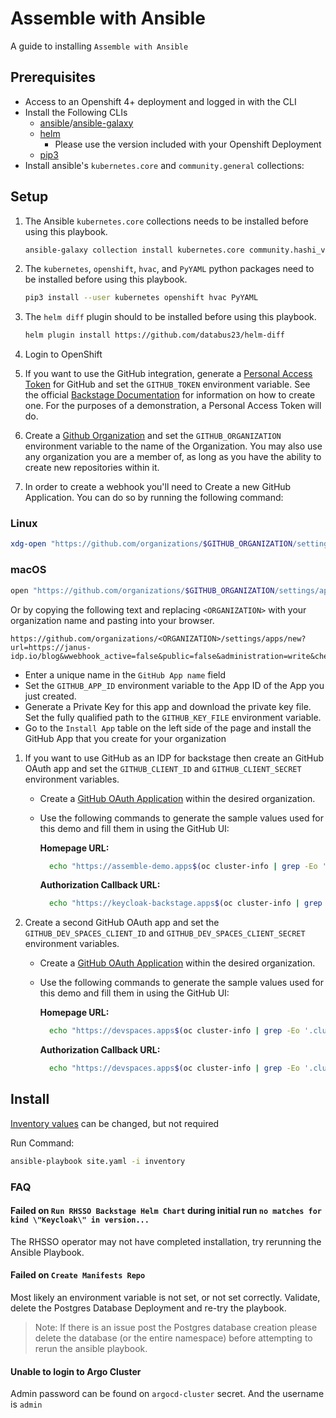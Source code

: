 # Assemble with Ansible

A guide to installing `Assemble with Ansible`

## Prerequisites

- Access to an Openshift 4+ deployment and logged in with the CLI
- Install the Following CLIs
  - [ansible](https://www.ansible.com/)/[ansible-galaxy](https://galaxy.ansible.com/)
  - [helm](https://helm.sh/)
    - Please use the version included with your Openshift Deployment
  - [pip3](https://pypi.org/project/pip/)
- Install ansible's `kubernetes.core` and `community.general` collections:

## Setup

1. The Ansible `kubernetes.core` collections needs to be installed before using this playbook.

    ``` sh
    ansible-galaxy collection install kubernetes.core community.hashi_vault
    ```

1. The `kubernetes`, `openshift`, `hvac`, and `PyYAML` python packages need to be installed before using this playbook.

    ``` sh
    pip3 install --user kubernetes openshift hvac PyYAML
    ```

1. The `helm diff` plugin should to be installed before using this playbook.

    ``` sh
    helm plugin install https://github.com/databus23/helm-diff
    ```

1. Login to OpenShift
1. If you want to use the GitHub integration, generate a [Personal Access Token](https://github.com/settings/tokens) for GitHub and set the `GITHUB_TOKEN` environment variable.
   See the official [Backstage Documentation](https://backstage.io/docs/getting-started/configuration#setting-up-a-github-integration) for information on how to create one.  For the purposes of a demonstration, a Personal Access Token will do.
1. Create a [Github Organization](https://github.com/settings/organizations) and set the `GITHUB_ORGANIZATION` environment variable to the name of the Organization. You may also use any organization you are a member of, as long as you have the ability to create new repositories within it.
1. In order to create a webhook you'll need to Create a new GitHub Application.  You can do so by running the following command:

### Linux

```bash
xdg-open "https://github.com/organizations/$GITHUB_ORGANIZATION/settings/apps/new?url=https://janus-idp.io/blog&webhook_active=false&public=false&administration=write&checks=write&actions=write&contents=write&statuses=write&vulnerability_alerts=write&dependabot_secrets=write&deployments=write&discussions=write&environments=write&issues=write&packages=write&pages=write&pull_requests=write&repository_hooks=write&repository_projects=write&secret_scanning_alerts=write&secrets=write&security_events=write&workflows=write&webhooks=write"
```

### macOS

```bash
open "https://github.com/organizations/$GITHUB_ORGANIZATION/settings/apps/new?url=https://janus-idp.io/blog&webhook_active=false&public=false&administration=write&checks=write&actions=write&contents=write&statuses=write&vulnerability_alerts=write&dependabot_secrets=write&deployments=write&discussions=write&environments=write&issues=write&packages=write&pages=write&pull_requests=write&repository_hooks=write&repository_projects=write&secret_scanning_alerts=write&secrets=write&security_events=write&workflows=write&webhooks=write"
```

Or by copying the following text and replacing `<ORGANIZATION>` with your organization name and pasting into your browser.

```text
https://github.com/organizations/<ORGANIZATION>/settings/apps/new?url=https://janus-idp.io/blog&wwebhook_active=false&public=false&administration=write&checks=write&actions=write&contents=write&statuses=write&vulnerability_alerts=write&dependabot_secrets=write&deployments=write&discussions=write&environments=write&issues=write&packages=write&pages=write&pull_requests=write&repository_hooks=write&repository_projects=write&secret_scanning_alerts=write&secrets=write&security_events=write&workflows=write&webhooks=write
```

- Enter a unique name in the `GitHub App name` field
- Set the `GITHUB_APP_ID` environment variable to the App ID of the App you just created.
- Generate a Private Key for this app and download the private key file.  Set the fully qualified path to the `GITHUB_KEY_FILE` environment variable.
- Go to the `Install App` table on the left side of the page and install the GitHub App that you create for your organization

1. If you want to use GitHub as an IDP for backstage then create an GitHub OAuth app and set the `GITHUB_CLIENT_ID` and `GITHUB_CLIENT_SECRET` environment variables.
   - Create a [GitHub OAuth Application](https://docs.github.com/en/developers/apps/building-oauth-apps/creating-an-oauth-app) within the desired organization.  
   - Use the following commands to generate the sample values used for this demo and fill them in using the GitHub UI:

      **Homepage URL:**

        ```sh
          echo "https://assemble-demo.apps$(oc cluster-info | grep -Eo '.cluster(.*?).com')"
        ```

      **Authorization Callback URL:**

        ```sh
          echo "https://keycloak-backstage.apps$(oc cluster-info | grep -Eo '.cluster(.*?).com')/auth/realms/backstage/broker/github/endpoint"
        ```

1. Create a second GitHub OAuth app and set the `GITHUB_DEV_SPACES_CLIENT_ID` and `GITHUB_DEV_SPACES_CLIENT_SECRET` environment variables.
   - Create a [GitHub OAuth Application](https://docs.github.com/en/developers/apps/building-oauth-apps/creating-an-oauth-app) within the desired organization.  
   - Use the following commands to generate the sample values used for this demo and fill them in using the GitHub UI:

      **Homepage URL:**

        ```sh
          echo "https://devspaces.apps$(oc cluster-info | grep -Eo '.cluster(.*?).com')/"
        ```

      **Authorization Callback URL:**

        ```sh
          echo "https://devspaces.apps$(oc cluster-info | grep -Eo '.cluster(.*?).com')/api/oauth/callback"
        ```

## Install

[Inventory values](inventory/group_vars/all.yml) can be changed, but not required

Run Command:

```sh
ansible-playbook site.yaml -i inventory
```

### FAQ

#### Failed on `Run RHSSO Backstage Helm Chart` during initial run `no matches for kind \"Keycloak\" in version...`

The RHSSO operator may not have completed installation, try rerunning the Ansible Playbook.

#### Failed on `Create Manifests Repo`

Most likely an environment variable is not set, or not set correctly. Validate, delete the Postgres Database Deployment and re-try the playbook.

> Note: If there is an issue post the Postgres database creation please delete the database (or the entire namespace) before attempting to rerun the ansible playbook.

#### Unable to login to Argo Cluster

Admin password can be found on `argocd-cluster` secret. And the username is `admin`
